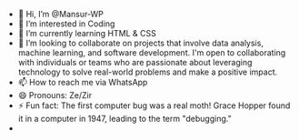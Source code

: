- 👋 Hi, I’m @Mansur-WP
- 👀 I’m interested in Coding
- 🌱 I’m currently learning HTML & CSS
- 💞️ I’m looking to collaborate on projects that involve data analysis, machine learning, and software development. I'm open to collaborating with individuals or teams who are passionate about leveraging technology to solve real-world problems and make a positive impact.
- 📫 How to reach me via WhatsApp 
- 😄 Pronouns: Ze/Zir
- ⚡ Fun fact: The first computer bug was a real moth! Grace Hopper found it in a computer in 1947, leading to the term "debugging."
- 

<!---
Mansur-WP/Mansur-WP is a ✨ special ✨ repository because its `README.md` (this file) appears on your GitHub profile.
You can click the Preview link to take a look at your changes.
--->
